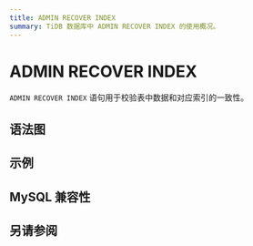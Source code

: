 ```yaml
---
title: ADMIN RECOVER INDEX
summary: TiDB 数据库中 ADMIN RECOVER INDEX 的使用概况。
---
```


# ADMIN RECOVER INDEX

`ADMIN RECOVER INDEX` 语句用于校验表中数据和对应索引的一致性。

## 语法图

## 示例

## MySQL 兼容性

## 另请参阅
